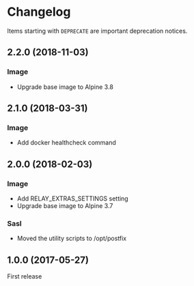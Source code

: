 # Changelog

Items starting with `DEPRECATE` are important deprecation notices.

## 2.2.0 (2018-11-03)

### Image

+ Upgrade base image to Alpine 3.8

## 2.1.0 (2018-03-31)

### Image

+ Add docker healthcheck command

## 2.0.0 (2018-02-03)

### Image

+ Add RELAY_EXTRAS_SETTINGS setting
+ Upgrade base image to Alpine 3.7

### Sasl

* Moved the utility scripts to /opt/postfix

## 1.0.0 (2017-05-27)

First release
